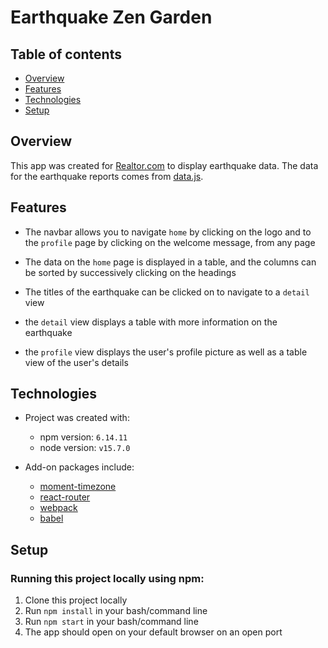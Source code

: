 # Earthquake Zen Garden

## Table of contents

- [Overview](#verview)
- [Features](#features)
- [Technologies](#technologies)
- [Setup](#setup)

## Overview

This app was created for [Realtor.com](Realtor.com) to display earthquake data. The data for the earthquake reports comes from [data.js](src/static/data/data.js).

## Features

- The navbar allows you to navigate `home` by clicking on the logo and to the `profile` page by clicking on the welcome message, from any page

- The data on the `home` page is displayed in a table, and the columns can be sorted by successively clicking on the headings

- The titles of the earthquake can be clicked on to navigate to
  a `detail` view

- the `detail` view displays a table with more information on the earthquake

- the `profile` view displays the user's profile picture as well as a table view of the user's details

## Technologies

- Project was created with:

  - npm version: `6.14.11`
  - node version: `v15.7.0`

- Add-on packages include:

  - [moment-timezone](https://www.npmjs.com/package/moment-timezone)
  - [react-router](https://www.npmjs.com/package/react-router)
  - [webpack](https://www.npmjs.com/package/webpack)
  - [babel](https://www.npmjs.com/package/@babel/core)

## Setup

### Running this project locally using npm:

1. Clone this project locally
2. Run `npm install` in your bash/command line
3. Run `npm start` in your bash/command line
4. The app should open on your default browser on an open port
